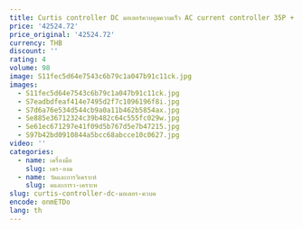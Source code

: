```yaml
---
title: Curtis controller DC มอเตอร์ควบคุมความเร็ว AC current controller 35P + 0P 24V165A + 165A + 270A AZ2046
price: '42524.72'
price_original: '42524.72'
currency: THB
discount: ''
rating: 4
volume: 98
image: S11fec5d64e7543c6b79c1a047b91c11ck.jpg
images:
  - S11fec5d64e7543c6b79c1a047b91c11ck.jpg
  - S7eadbdfeaf414e7495d2f7c1096196f8i.jpg
  - S7d6a76e534d544cb9a0a11b462b5854ax.jpg
  - Se885e36712324c39b482c64c555fc029w.jpg
  - Se61ec671297e41f09d5b767d5e7b47215.jpg
  - S97b42bd0910844a5bcc68abcce10c0627.jpg
video: ''
categories:
  - name: เครื่องมือ
    slug: เคร-องม
  - name: วัดและการวิเคราะห์
    slug: ดและการว-เคราะห
slug: curtis-controller-dc-มอเตอร-ควบค
encode: onmETDo
lang: th
---
```

  